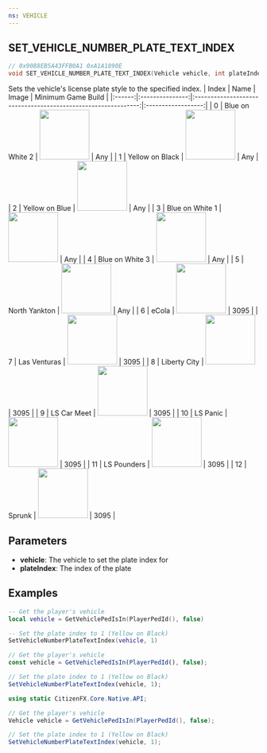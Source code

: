 ```yaml
---
ns: VEHICLE
---
```

## SET_VEHICLE_NUMBER_PLATE_TEXT_INDEX

```c
// 0x9088EB5A43FFB0A1 0xA1A1890E
void SET_VEHICLE_NUMBER_PLATE_TEXT_INDEX(Vehicle vehicle, int plateIndex);
```

Sets the vehicle's license plate style to the specified index.
| Index  | Name            | Image                                                         | Minimum Game Build |
|:------:|:---------------:|:-------------------------------------------------------------:|:------------------:|
|    0   | Blue on White 2 | <img src="https://i.imgur.com/oOFmgNP.png" width="100"></img> | Any                |
|    1   | Yellow on Black | <img src="https://i.imgur.com/1zsAUrb.png" width="100"></img> | Any                |
|    2   | Yellow on Blue  | <img src="https://i.imgur.com/OdoJ1u9.png" width="100"></img> | Any                |
|    3   | Blue on White 1 | <img src="https://i.imgur.com/iyIrxUq.png" width="100"></img> | Any                |
|    4   | Blue on White 3 | <img src="https://i.imgur.com/1iZoQVE.png" width="100"></img> | Any                |
|    5   | North Yankton   | <img src="https://i.imgur.com/UhOmPtz.png" width="100"></img> | Any                |
|    6   | eCola           | <img src="https://i.imgur.com/ulfzH5a.png" width="100"></img> | 3095               |
|    7   | Las Venturas    | <img src="https://i.imgur.com/fX4GFJZ.png" width="100"></img> | 3095               |
|    8   | Liberty City    | <img src="https://i.imgur.com/Z5WRmz3.png" width="100"></img> | 3095               |
|    9   | LS Car Meet     | <img src="https://i.imgur.com/JTMqkfi.png" width="100"></img> | 3095               |
|    10  | LS Panic        | <img src="https://i.imgur.com/Oh5k57l.png" width="100"></img> | 3095               |
|    11  | LS Pounders     | <img src="https://i.imgur.com/eTJraxn.png" width="100"></img> | 3095               |
|    12  | Sprunk          | <img src="https://i.imgur.com/kZ6KOzv.png" width="100"></img> | 3095               |


## Parameters
* **vehicle**: The vehicle to set the plate index for
* **plateIndex**: The index of the plate

## Examples
```lua
-- Get the player's vehicle
local vehicle = GetVehiclePedIsIn(PlayerPedId(), false)

-- Set the plate index to 1 (Yellow on Black)
SetVehicleNumberPlateTextIndex(vehicle, 1)
```

```js
// Get the player's vehicle
const vehicle = GetVehiclePedIsIn(PlayerPedId(), false);

// Set the plate index to 1 (Yellow on Black)
SetVehicleNumberPlateTextIndex(vehicle, 1);
```

```cs
using static CitizenFX.Core.Native.API;

// Get the player's vehicle
Vehicle vehicle = GetVehiclePedIsIn(PlayerPedId(), false);

// Set the plate index to 1 (Yellow on Black)
SetVehicleNumberPlateTextIndex(vehicle, 1);
```

